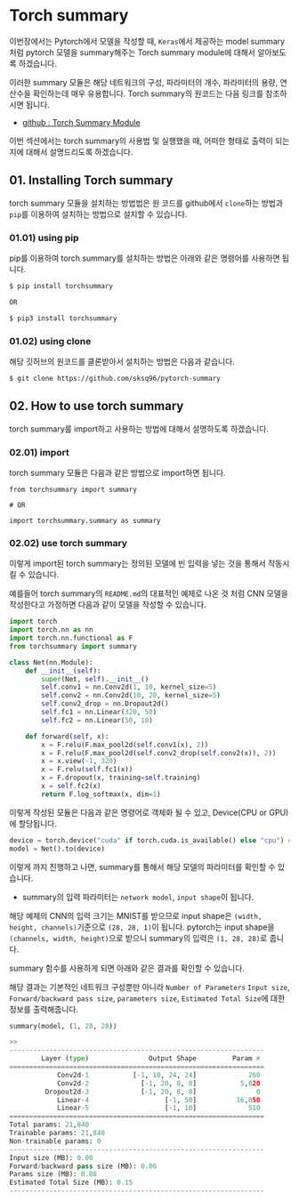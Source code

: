 # Torch summary

이번장에서는 Pytorch에서 모델을 작성할 때, `Keras`에서 제공하는 model summary 처럼 pytorch 모델을 summary해주는 Torch summary module에 대해서 알아보도록 하겠습니다.



이러한 summary 모듈은 해당 네트워크의 구성, 파라미터의 개수, 파라미터의 용량, 연산수을 확인하는데 매우 유용합니다. Torch summary의 원코드는 다음 링크를 참조하시면 됩니다.

- [github : Torch Summary Module](https://github.com/sksq96/pytorch-summary)



이번 섹션에서는 torch summary의 사용법 및 실행했을 때, 어떠한 형태로 출력이 되는지에 대해서 설명드리도록 하겠습니다.



## 01. Installing Torch summary

torch summary 모듈을 설치하는 방법법은 원 코드를 github에서 `clone`하는 방법과 `pip`를 이용하여 설치하는 방법으로 설치할 수 있습니다.



### 01.01) using pip

pip를 이용하여 torch summary를 설치하는 방법은 아래와 같은 명령어를 사용하면 됩니다.



```bash
$ pip install torchsummary

OR

$ pip3 install torchsummary
```



### 01.02) using clone

해당 깃허브의 원코드를 클론받아서 설치하는 방법은 다음과 같습니다.



```bash
$ git clone https://github.com/sksq96/pytorch-summary
```



## 02. How to use torch summary

torch summary를 import하고 사용하는 방법에 대해서 설명하도록 하겠습니다.



### 02.01) import

torch summary 모듈은 다음과 같은 방법으로 import하면 됩니다.



```python3
from torchsummary import summary

# OR

import torchsummary.summary as summary
```



### 02.02) use torch summary

이렇게 import된 torch summary는 정의된 모델에 빈 입력을 넣는 것을 통해서 작동시킬 수 있습니다.



예를들어 torch summary의 `README.md`의 대표적인 예제로 나온 것 처럼 CNN 모델을 작성한다고 가정하면 다음과 같이 모델을 작성할 수 있습니다.

```python
import torch
import torch.nn as nn
import torch.nn.functional as F
from torchsummary import summary

class Net(nn.Module):
    def __init__(self):
        super(Net, self).__init__()
        self.conv1 = nn.Conv2d(1, 10, kernel_size=5)
        self.conv2 = nn.Conv2d(10, 20, kernel_size=5)
        self.conv2_drop = nn.Dropout2d()
        self.fc1 = nn.Linear(320, 50)
        self.fc2 = nn.Linear(50, 10)

    def forward(self, x):
        x = F.relu(F.max_pool2d(self.conv1(x), 2))
        x = F.relu(F.max_pool2d(self.conv2_drop(self.conv2(x)), 2))
        x = x.view(-1, 320)
        x = F.relu(self.fc1(x))
        x = F.dropout(x, training=self.training)
        x = self.fc2(x)
        return F.log_softmax(x, dim=1)
```



이렇게 작성된 모듈은 다음과 같은 명령어로 객체화 될 수 있고, Device(CPU or GPU)에 할당됩니다.

```python
device = torch.device("cuda" if torch.cuda.is_available() else "cpu") # PyTorch v0.4.0
model = Net().to(device)
```



이렇게 까지 진행하고 나면, summary를 통해서 해당 모델의 파라미터를 확인할 수 있습니다.

- summary의 입력 파라미터는 `network model`, `input shape`이 됩니다.



해당 예제의 CNN의 입력 크기는 MNIST를 받으므로 input shape은 `(width, height, channels)`기준으로 `(28, 28, 1)`이 됩니다. pytorch는 input shape을 `(channels, width, height)`으로 받으니 summary의 입력은 `(1, 28, 28)`로 줍니다.



summary 함수를 사용하게 되면 아래와 같은 결과를 확인할 수 있습니다.

해당 결과는 기본적인 네트워크 구성뿐만 아니라 `Number of Parameters` `Input size`, `Forward/backward pass size`, `parameters size`, `Estimated Total Size`에 대한 정보를 출력해줍니다.

```python
summary(model, (1, 28, 28))

>>
----------------------------------------------------------------
        Layer (type)               Output Shape         Param #
================================================================
            Conv2d-1           [-1, 10, 24, 24]             260
            Conv2d-2             [-1, 20, 8, 8]           5,020
         Dropout2d-3             [-1, 20, 8, 8]               0
            Linear-4                   [-1, 50]          16,050
            Linear-5                   [-1, 10]             510
================================================================
Total params: 21,840
Trainable params: 21,840
Non-trainable params: 0
----------------------------------------------------------------
Input size (MB): 0.00
Forward/backward pass size (MB): 0.06
Params size (MB): 0.08
Estimated Total Size (MB): 0.15
----------------------------------------------------------------
```
